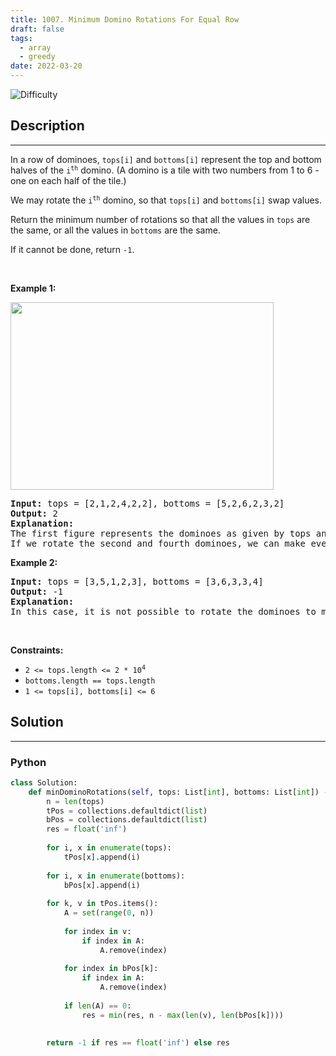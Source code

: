```yaml
---
title: 1007. Minimum Domino Rotations For Equal Row
draft: false
tags: 
  - array
  - greedy
date: 2022-03-20
---
```


![Difficulty](https://img.shields.io/badge/Difficulty-Medium-blue.svg)

## Description

---
<p>In a row of dominoes, <code>tops[i]</code> and <code>bottoms[i]</code> represent the top and bottom halves of the <code>i<sup>th</sup></code> domino. (A domino is a tile with two numbers from 1 to 6 - one on each half of the tile.)</p>

<p>We may rotate the <code>i<sup>th</sup></code> domino, so that <code>tops[i]</code> and <code>bottoms[i]</code> swap values.</p>

<p>Return the minimum number of rotations so that all the values in <code>tops</code> are the same, or all the values in <code>bottoms</code> are the same.</p>

<p>If it cannot be done, return <code>-1</code>.</p>

<p>&nbsp;</p>
<p><strong class="example">Example 1:</strong></p>
<img alt="" src="https://assets.leetcode.com/uploads/2021/05/14/domino.png" style="height: 300px; width: 421px;" />
<pre>
<strong>Input:</strong> tops = [2,1,2,4,2,2], bottoms = [5,2,6,2,3,2]
<strong>Output:</strong> 2
<strong>Explanation:</strong> 
The first figure represents the dominoes as given by tops and bottoms: before we do any rotations.
If we rotate the second and fourth dominoes, we can make every value in the top row equal to 2, as indicated by the second figure.
</pre>

<p><strong class="example">Example 2:</strong></p>

<pre>
<strong>Input:</strong> tops = [3,5,1,2,3], bottoms = [3,6,3,3,4]
<strong>Output:</strong> -1
<strong>Explanation:</strong> 
In this case, it is not possible to rotate the dominoes to make one row of values equal.
</pre>

<p>&nbsp;</p>
<p><strong>Constraints:</strong></p>

<ul>
	<li><code>2 &lt;= tops.length &lt;= 2 * 10<sup>4</sup></code></li>
	<li><code>bottoms.length == tops.length</code></li>
	<li><code>1 &lt;= tops[i], bottoms[i] &lt;= 6</code></li>
</ul>


## Solution

---
### Python
``` py title='minimum-domino-rotations-for-equal-row'
class Solution:
    def minDominoRotations(self, tops: List[int], bottoms: List[int]) -> int:
        n = len(tops)
        tPos = collections.defaultdict(list)
        bPos = collections.defaultdict(list)
        res = float('inf')
        
        for i, x in enumerate(tops):
            tPos[x].append(i)
        
        for i, x in enumerate(bottoms):
            bPos[x].append(i)
        
        for k, v in tPos.items():
            A = set(range(0, n))
            
            for index in v:
                if index in A:
                    A.remove(index)
            
            for index in bPos[k]:
                if index in A:
                    A.remove(index)
            
            if len(A) == 0:
                res = min(res, n - max(len(v), len(bPos[k])))
                
        
        return -1 if res == float('inf') else res
            

```

